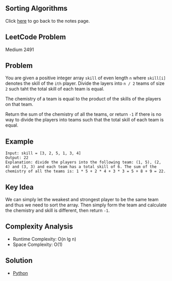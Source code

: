 ## Sorting Algorithms
Click [here](../notes.md) to go back to the notes page.

## LeetCode Problem
Medium 2491

## Problem
You are given a positive integer array `skill` of even length `n` where `skill[i]` denotes the skill of the `ith` player. Divide the layers into `n / 2` teams of size `2` such taht the total skill of each team is equal.

The chemistry of a team is equal to the product of the skills of the players on that team.

Return the sum of the chemistry of all the teams, or return `-1` if there is no way to divide the players into teams such that the total skill of each team is equal.

## Example
```
Input: skill = [3, 2, 5, 1, 3, 4]
Output: 22
Explanation: divide the players into the following team: (1, 5), (2, 4) and (3, 3) and each team has a total skill of 6. The sum of the chemistry of all the teams is: 1 * 5 + 2 * 4 + 3 * 3 = 5 + 8 + 9 = 22.
```

## Key Idea
We can simply let the weakest and strongest player to be the same team and thus we need to sort the array. Then simply form the team and calculate the chemistry and skill is different, then return `-1`.

## Complexity Analysis
- Runtime Complexity: O(n lg n)
- Space Complexity: O(1)

## Solution
- [Python](./solution.py)
